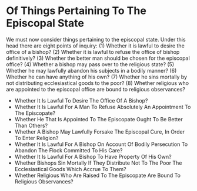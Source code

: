 # Of Things Pertaining To The Episcopal State

We must now consider things pertaining to the episcopal state. Under this head there are eight points of inquiry:
(1) Whether it is lawful to desire the office of a bishop?
(2) Whether it is lawful to refuse the office of bishop definitively?
(3) Whether the better man should be chosen for the episcopal office?
(4) Whether a bishop may pass over to the religious state?
(5) Whether he may lawfully abandon his subjects in a bodily manner?
(6) Whether he can have anything of his own?
(7) Whether he sins mortally by not distributing ecclesiastical goods to the poor?
(8) Whether religious who are appointed to the episcopal office are bound to religious observances?

* Whether It Is Lawful To Desire The Office Of A Bishop?
* Whether It Is Lawful For A Man To Refuse Absolutely An Appointment To The Episcopate?
* Whether He That Is Appointed To The Episcopate Ought To Be Better Than Others?
* Whether A Bishop May Lawfully Forsake The Episcopal Cure, In Order To Enter Religion?
* Whether It Is Lawful For A Bishop On Account Of Bodily Persecution To Abandon The Flock Committed To His Care?
* Whether It Is Lawful For A Bishop To Have Property Of His Own?
* Whether Bishops Sin Mortally If They Distribute Not To The Poor The Ecclesiastical Goods Which Accrue To Them?
* Whether Religious Who Are Raised To The Episcopate Are Bound To Religious Observances?